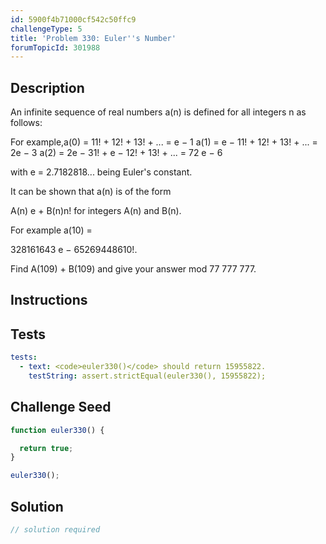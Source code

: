 ```yaml
---
id: 5900f4b71000cf542c50ffc9
challengeType: 5
title: 'Problem 330: Euler''s Number'
forumTopicId: 301988
---
```


## Description

<section id='description'>

An infinite sequence of real numbers a(n) is defined for all integers n as follows:

<!-- TODO Use MathJax and re-write from projecteuler.net -->

For example,a(0) = 11! + 12! + 13! + ... = e − 1 a(1) = e − 11! + 12! + 13! + ... = 2e − 3 a(2) = 2e − 31! + e − 12! + 13! + ... = 72 e − 6

with e = 2.7182818... being Euler's constant.

It can be shown that a(n) is of the form

A(n) e + B(n)n! for integers A(n) and B(n).

For example a(10) =

328161643 e − 65269448610!.

Find A(109) + B(109) and give your answer mod 77 777 777.

</section>

## Instructions

<section id='instructions'>

</section>

## Tests

<section id='tests'>

```yml
tests:
  - text: <code>euler330()</code> should return 15955822.
    testString: assert.strictEqual(euler330(), 15955822);

```

</section>

## Challenge Seed

<section id='challengeSeed'>

<div id='js-seed'>

```js
function euler330() {

  return true;
}

euler330();
```

</div>

</section>

## Solution

<section id='solution'>

```js
// solution required
```

</section>
